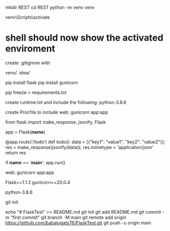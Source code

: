 mkdir REST
cd REST
python -m venv venv

venv\Scripts\activate
# shell should now show the activated enviroment

create .gitignore with

venv/
.idea/

pip install flask
pip install gunicorn

pip freeze > requirements.txt

create runtime.txt and include the following:
python-3.8.6

create Procfile to include
web: gunicorn app:app

from flask import make_response, jsonify, Flask

app = Flask(__name__)

@app.route('/todo')
def todo():
    data = [{"key1": "value1", "key2": "value2"}];
    res = make_response(jsonify(data));
    res.mimetype = 'application/json'
    return res

if __name__ == '__main__':
    app.run()

web: gunicorn app:app

Flask==1.1.2
gunicorn==20.0.4

python-3.8.6


git init

echo "# FlaskTest" >> README.md
git init
git add README.md
git commit -m "first commit"
git branch -M main
git remote add origin https://github.com/babalugats76/FlaskTest.git
git push -u origin main